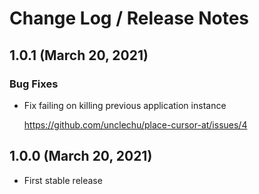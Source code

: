 # Change Log / Release Notes

## 1.0.1 (March 20, 2021)

### Bug Fixes

- Fix failing on killing previous application instance

  https://github.com/unclechu/place-cursor-at/issues/4

## 1.0.0 (March 20, 2021)

- First stable release
